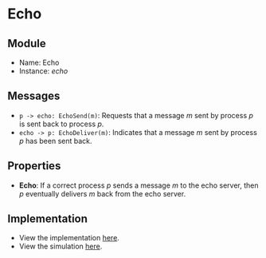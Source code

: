 # Echo

## Module
 - Name: Echo
 - Instance: _echo_

## Messages
 - `p -> echo: EchoSend(m)`: Requests that a message _m_ sent by process _p_ is sent back to process _p_.
 - `echo -> p: EchoDeliver(m)`: Indicates that a message _m_ sent by process _p_ has been sent back.

## Properties
 - **Echo**: If a correct process _p_ sends a message _m_ to the echo server, then _p_ eventually delivers _m_ back from the echo server.

## Implementation
 - View the implementation [here](./echo.go).
 - View the simulation [here](./main.go).